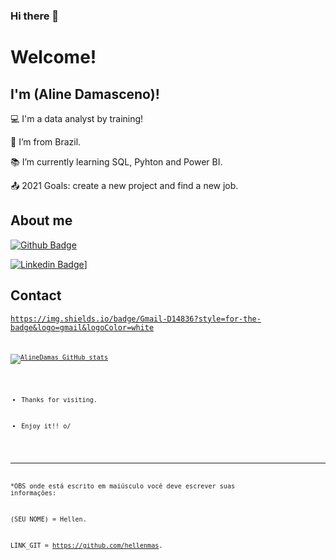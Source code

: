 ### Hi there 👋

# Welcome!

 

## I'm (Aline Damasceno)!

 

:computer: I'm a data analyst by training!

:house_with_garden: I’m from Brazil.

:books: I’m currently learning SQL, Pyhton and Power BI.

:outbox_tray: 2021 Goals: create a new project and find a new job.

 

## About me

[![Github Badge](https://img.shields.io/badge/-Github-000?style=flat-square&logo=Github&logoColor=white&link=LINK_GIT)](https://github.com/AlineDamas)

[![Linkedin Badge](https://img.shields.io/badge/-LinkedIn-blue?style=flat-square&logo=Linkedin&logoColor=white&link=LINK_LINKEDIN)](https://www.linkedin.com/in/aline-damasceno-111144aa/)]

## Contact
<code><https://img.shields.io/badge/Gmail-D14836?style=for-the-badge&logo=gmail&logoColor=white>
  <code>
    
 [![AlineDamas GitHub stats](https://github-readme-stats.vercel.app/api?username=AlineDamas)](https://github.com/AlineDamas/github-readme-stats)

- Thanks for visiting.

- Enjoy it!! o/

----------------------------------------------------------------------------------

*OBS onde está escrito em maiúsculo você deve escrever suas informações:

(SEU NOME) = Hellen.

LINK_GIT = https://github.com/hellenmas.

